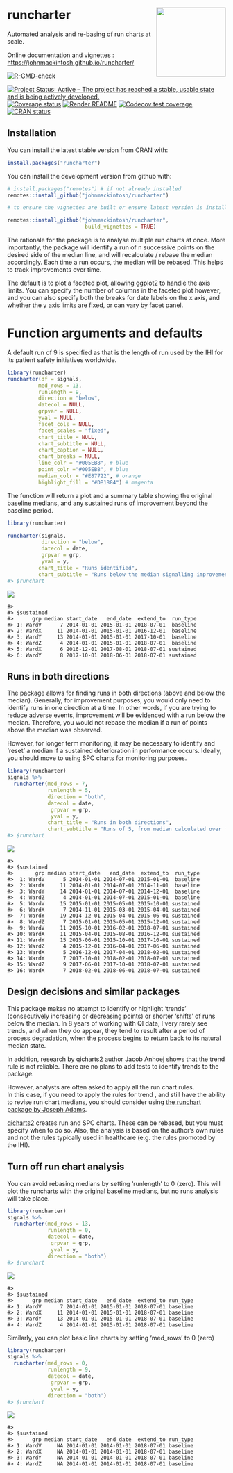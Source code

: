 
<!-- README.md is generated from README.Rmd. Please edit that file -->

# runcharter <img src="man/figures/logo.png" width="160px" align="right" />

Automated analysis and re-basing of run charts at scale.

Online documentation and vignettes :
<https://johnmackintosh.github.io/runcharter/>

<!-- badges: start -->

[![R-CMD-check](https://github.com/johnmackintosh/runcharter/workflows/R-CMD-check/badge.svg)](https://github.com/johnmackintosh/runcharter/actions)

[![Project Status: Active – The project has reached a stable, usable
state and is being actively
developed.](https://www.repostatus.org/badges/latest/active.svg)](https://www.repostatus.org/#active)
[![Coverage
status](https://codecov.io/gh/johnmackintosh/runcharter/branch/master/graph/badge.svg)](https://codecov.io/github/johnmackintosh/runcharter?branch=master)
[![Render
README](https://github.com/johnmackintosh/runcharter/actions/workflows/render-readme.yaml/badge.svg)](https://github.com/johnmackintosh/runcharter/actions/workflows/render-readme.yaml)
[![Codecov test
coverage](https://codecov.io/gh/johnmackintosh/runcharter/branch/master/graph/badge.svg)](https://app.codecov.io/gh/johnmackintosh/runcharter?branch=master)
[![CRAN
status](https://www.r-pkg.org/badges/version/runcharter)](https://CRAN.R-project.org/package=runcharter)
<!-- badges: end -->

## Installation

You can install the latest stable version from CRAN with:

``` r
install.packages("runcharter")
```

You can install the development version from github with:

``` r
# install.packages("remotes") # if not already installed
remotes::install_github("johnmackintosh/runcharter")

# to ensure the vignettes are built or ensure latest version is installed:

remotes::install_github("johnmackintosh/runcharter", 
                         build_vignettes = TRUE)
```

The rationale for the package is to analyse multiple run charts at once.
More importantly, the package will identify a run of n successive points
on the desired side of the median line, and will recalculate / rebase
the median accordingly. Each time a run occurs, the median will be
rebased. This helps to track improvements over time.

The default is to plot a faceted plot, allowing ggplot2 to handle the
axis limits. You can specify the number of columns in the faceted plot
however, and you can also specify both the breaks for date labels on the
x axis, and whether the y axis limits are fixed, or can vary by facet
panel.

# Function arguments and defaults

A default run of 9 is specified as that is the length of run used by the
IHI for its patient safety initiatives worldwide.

``` r
library(runcharter)
runcharter(df = signals,
          med_rows = 13,
          runlength = 9,
          direction = "below",
          datecol = NULL,
          grpvar = NULL,
          yval = NULL,
          facet_cols = NULL,
          facet_scales = "fixed",
          chart_title = NULL,
          chart_subtitle = NULL,
          chart_caption = NULL,
          chart_breaks = NULL,
          line_colr = "#005EB8", # blue
          point_colr ="#005EB8", # blue
          median_colr = "#E87722", # orange
          highlight_fill = "#DB1884") # magenta
```

The function will return a plot and a summary table showing the original
baseline medians, and any sustained runs of improvement beyond the
baseline period.

``` r
library(runcharter)

runcharter(signals,
           direction = "below",
           datecol = date, 
           grpvar = grp,
           yval = y, 
          chart_title = "Runs identified",
          chart_subtitle = "Runs below the median signalling improvement")
#> $runchart
```

![](man/figures/README-runs_below-1.png)<!-- -->

    #> 
    #> $sustained
    #>      grp median start_date   end_date  extend_to  run_type
    #> 1: WardV      7 2014-01-01 2015-01-01 2018-07-01  baseline
    #> 2: WardX     11 2014-01-01 2015-01-01 2016-12-01  baseline
    #> 3: WardY     13 2014-01-01 2015-01-01 2017-10-01  baseline
    #> 4: WardZ      4 2014-01-01 2015-01-01 2018-07-01  baseline
    #> 5: WardX      6 2016-12-01 2017-08-01 2018-07-01 sustained
    #> 6: WardY      8 2017-10-01 2018-06-01 2018-07-01 sustained

## Runs in both directions

The package allows for finding runs in both directions (above and below
the median). Generally, for improvement purposes, you would only need to
identify runs in one direction at a time. In other words, if you are
trying to reduce adverse events, improvement will be evidenced with a
run below the median. Therefore, you would not rebase the median if a
run of points above the median was observed.

However, for longer term monitoring, it may be necessary to identify and
‘reset’ a median if a sustained deterioration in performance occurs.
Ideally, you should move to using SPC charts for monitoring purposes.

``` r
library(runcharter)
signals %>% 
  runcharter(med_rows = 7, 
             runlength = 5,
             direction = "both",
             datecol = date, 
              grpvar = grp,
              yval = y, 
             chart_title = "Runs in both directions",
             chart_subtitle = "Runs of 5, from median calculated over first 7 data points in each location")
#> $runchart
```

![](man/figures/README-runs_7_5_both_directions-1.png)<!-- -->

    #> 
    #> $sustained
    #>       grp median start_date   end_date  extend_to  run_type
    #>  1: WardV      5 2014-01-01 2014-07-01 2015-01-01  baseline
    #>  2: WardX     11 2014-01-01 2014-07-01 2014-11-01  baseline
    #>  3: WardY     14 2014-01-01 2014-07-01 2014-12-01  baseline
    #>  4: WardZ      4 2014-01-01 2014-07-01 2015-01-01  baseline
    #>  5: WardV     15 2015-01-01 2015-05-01 2015-10-01 sustained
    #>  6: WardX      7 2014-11-01 2015-03-01 2015-04-01 sustained
    #>  7: WardY     19 2014-12-01 2015-04-01 2015-06-01 sustained
    #>  8: WardZ      7 2015-01-01 2015-05-01 2015-12-01 sustained
    #>  9: WardV     11 2015-10-01 2016-02-01 2018-07-01 sustained
    #> 10: WardX     11 2015-04-01 2015-08-01 2016-12-01 sustained
    #> 11: WardY     15 2015-06-01 2015-10-01 2017-10-01 sustained
    #> 12: WardZ      4 2015-12-01 2016-04-01 2017-06-01 sustained
    #> 13: WardX      5 2016-12-01 2017-04-01 2018-02-01 sustained
    #> 14: WardY      7 2017-10-01 2018-02-01 2018-07-01 sustained
    #> 15: WardZ      9 2017-06-01 2017-10-01 2018-07-01 sustained
    #> 16: WardX      7 2018-02-01 2018-06-01 2018-07-01 sustained

## Design decisions and similar packages

This package makes no attempt to identify or highlight ‘trends’
(consecutively increasing or decreasing points) or shorter ‘shifts’ of
runs below the median. In 8 years of working with QI data, I very rarely
see trends, and when they do appear, they tend to result after a period
of process degradation, when the process begins to return back to its
natural median state.

In addition, research by qicharts2 author Jacob Anhoej shows that the
trend rule is not reliable. There are no plans to add tests to identify
trends to the package.

However, analysts are often asked to apply all the run chart rules.  
In this case, if you need to apply the rules for trend , and still have
the ability to revise run chart medians, you should consider using [the
runchart package by Joseph Adams](https://github.com/jsphdms/runchart).

[qicharts2](https://github.com/anhoej/qicharts2) creates run and SPC
charts. These can be rebased, but you must specify when to do so. Also,
the analysis is based on the author’s own rules and not the rules
typically used in healthcare (e.g. the rules promoted by the IHI).

## Turn off run chart analysis

You can avoid rebasing medians by setting ‘runlength’ to 0 (zero). This
will plot the runcharts with the original baseline medians, but no runs
analysis will take place.

``` r
library(runcharter)
signals %>% 
  runcharter(med_rows = 13,
             runlength = 0, 
             datecol = date,
              grpvar = grp, 
              yval = y,
             direction = "both")
#> $runchart
```

![](man/figures/README-medians_only-1.png)<!-- -->

    #> 
    #> $sustained
    #>      grp median start_date   end_date  extend_to run_type
    #> 1: WardV      7 2014-01-01 2015-01-01 2018-07-01 baseline
    #> 2: WardX     11 2014-01-01 2015-01-01 2018-07-01 baseline
    #> 3: WardY     13 2014-01-01 2015-01-01 2018-07-01 baseline
    #> 4: WardZ      4 2014-01-01 2015-01-01 2018-07-01 baseline

Similarly, you can plot basic line charts by setting ‘med\_rows’ to 0
(zero)

``` r
library(runcharter)
signals %>% 
  runcharter(med_rows = 0,
             runlength = 9, 
             datecol = date,
              grpvar = grp, 
              yval = y,
             direction = "both")
#> $runchart
```

![](man/figures/README-lines_only-1.png)<!-- -->

    #> 
    #> $sustained
    #>      grp median start_date   end_date  extend_to run_type
    #> 1: WardV     NA 2014-01-01 2014-01-01 2018-07-01 baseline
    #> 2: WardX     NA 2014-01-01 2014-01-01 2018-07-01 baseline
    #> 3: WardY     NA 2014-01-01 2014-01-01 2018-07-01 baseline
    #> 4: WardZ     NA 2014-01-01 2014-01-01 2018-07-01 baseline
